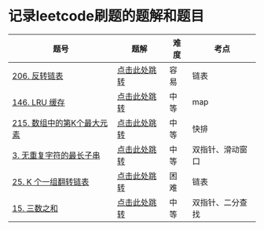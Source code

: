 # 记录leetcode刷题的题解和题目

|题号|题解|难度|考点|
|--|--|--|--|
|[206. 反转链表](https://leetcode-cn.com/problems/reverse-linked-list)|<a href="./206/">点击此处跳转</a>|容易|链表|
|[146. LRU 缓存](https://leetcode-cn.com/problems/lru-cache/)|<a href="./146/">点击此处跳转</a>|中等|map|
|[215. 数组中的第K个最大元素](https://leetcode-cn.com/problems/kth-largest-element-in-an-array/)|<a href="./215/">点击此处跳转</a>|中等|快排|
|[3. 无重复字符的最长子串](https://leetcode-cn.com/problems/longest-substring-without-repeating-characters)|<a href="./3/">点击此处跳转</a>|中等|双指针、滑动窗口|
|[25. K 个一组翻转链表](https://leetcode-cn.com/problems/reverse-nodes-in-k-group)|<a href="./25/">点击此处跳转</a>|困难|链表|
|[15. 三数之和](https://leetcode-cn.com/problems/3sum/)|<a href="./15/">点击此处跳转</a>|中等|双指针、二分查找|

